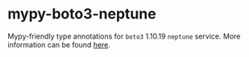 # mypy-boto3-neptune

Mypy-friendly type annotations for `boto3` 1.10.19 `neptune` service.
More information can be found [here](https://github.com/vemel/mypy_boto3).
